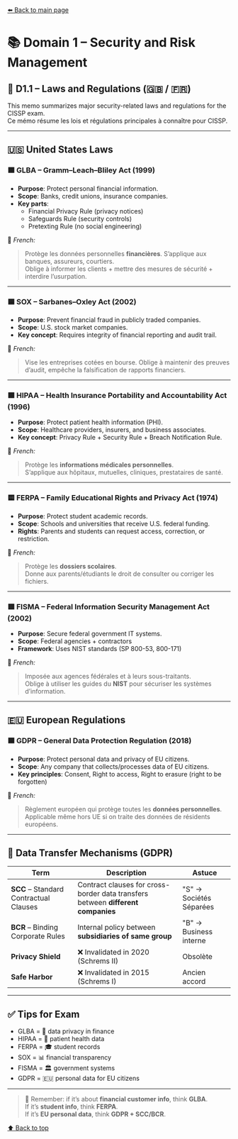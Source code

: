 [⬅️ Back to main page](../)

# 📚 Domain 1 – Security and Risk Management

## 🧾 D1.1 – Laws and Regulations (🇬🇧 / 🇫🇷)

This memo summarizes major security-related laws and regulations for the CISSP exam.  
Ce mémo résume les lois et régulations principales à connaître pour CISSP.

---

## 🇺🇸 United States Laws

### 🟦 GLBA – Gramm–Leach–Bliley Act (1999)

- **Purpose**: Protect personal financial information.
- **Scope**: Banks, credit unions, insurance companies.
- **Key parts**:
  - Financial Privacy Rule (privacy notices)
  - Safeguards Rule (security controls)
  - Pretexting Rule (no social engineering)

🧠 _French:_

> Protège les données personnelles **financières**. S’applique aux banques, assureurs, courtiers.  
> Oblige à informer les clients + mettre des mesures de sécurité + interdire l’usurpation.

---

### 🟦 SOX – Sarbanes–Oxley Act (2002)

- **Purpose**: Prevent financial fraud in publicly traded companies.
- **Scope**: U.S. stock market companies.
- **Key concept**: Requires integrity of financial reporting and audit trail.

🧠 _French:_

> Vise les entreprises cotées en bourse. Oblige à maintenir des preuves d’audit, empêche la falsification de rapports financiers.

---

### 🟩 HIPAA – Health Insurance Portability and Accountability Act (1996)

- **Purpose**: Protect patient health information (PHI).
- **Scope**: Healthcare providers, insurers, and business associates.
- **Key concept**: Privacy Rule + Security Rule + Breach Notification Rule.

🧠 _French:_

> Protège les **informations médicales personnelles**.  
> S’applique aux hôpitaux, mutuelles, cliniques, prestataires de santé.

---

### 🟨 FERPA – Family Educational Rights and Privacy Act (1974)

- **Purpose**: Protect student academic records.
- **Scope**: Schools and universities that receive U.S. federal funding.
- **Rights**: Parents and students can request access, correction, or restriction.

🧠 _French:_

> Protège les **dossiers scolaires**.  
> Donne aux parents/étudiants le droit de consulter ou corriger les fichiers.

---

### 🟥 FISMA – Federal Information Security Management Act (2002)

- **Purpose**: Secure federal government IT systems.
- **Scope**: Federal agencies + contractors
- **Framework**: Uses NIST standards (SP 800-53, 800-171)

🧠 _French:_

> Imposée aux agences fédérales et à leurs sous-traitants.  
> Oblige à utiliser les guides du **NIST** pour sécuriser les systèmes d’information.

---

## 🇪🇺 European Regulations

### 🟦 GDPR – General Data Protection Regulation (2018)

- **Purpose**: Protect personal data and privacy of EU citizens.
- **Scope**: Any company that collects/processes data of EU citizens.
- **Key principles**: Consent, Right to access, Right to erasure (right to be forgotten)

🧠 _French:_

> Règlement européen qui protège toutes les **données personnelles**.  
> Applicable même hors UE si on traite des données de résidents européens.

---

## 🔁 Data Transfer Mechanisms (GDPR)

| Term                                   | Description                                                                      | Astuce                  |
| -------------------------------------- | -------------------------------------------------------------------------------- | ----------------------- |
| **SCC** – Standard Contractual Clauses | Contract clauses for cross-border data transfers between **different companies** | "S" → Sociétés Séparées |
| **BCR** – Binding Corporate Rules      | Internal policy between **subsidiaries of same group**                           | "B" → Business interne  |
| **Privacy Shield**                     | ❌ Invalidated in 2020 (Schrems II)                                              | Obsolète                |
| **Safe Harbor**                        | ❌ Invalidated in 2015 (Schrems I)                                               | Ancien accord           |

---

## ✅ Tips for Exam

- GLBA = 🏦 data privacy in finance
- HIPAA = 🏥 patient health data
- FERPA = 🎓 student records
- SOX = 📊 financial transparency
- FISMA = 🏛️ government systems
- GDPR = 🇪🇺 personal data for EU citizens

---

> 🧠 Remember: if it’s about **financial customer info**, think **GLBA**.  
> If it’s **student info**, think **FERPA**.  
> If it’s **EU personal data**, think **GDPR + SCC/BCR**.

[⬆️ Back to top](#-📚-Domain-1---Security-and-Risk-Management)
